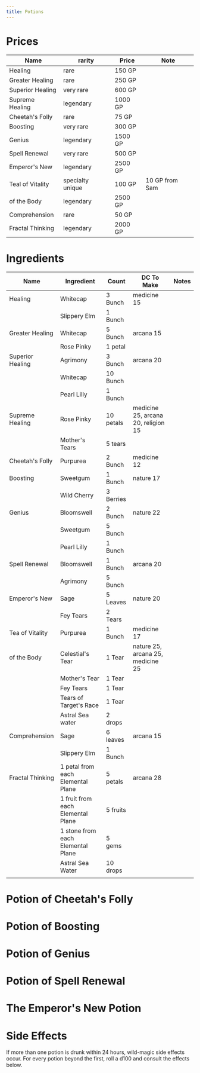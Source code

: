 ```yaml
---
title: Potions
---
```



# Prices

| Name             | rarity           | Price   | Note           |
|------------------|------------------|---------|----------------|
| Healing          | rare             | 150 GP  |                |
| Greater Healing  | rare             | 250 GP  |                |
| Superior Healing | very rare        | 600 GP  |                |
| Supreme Healing  | legendary        | 1000 GP |                |
| Cheetah's Folly  | rare             | 75 GP   |                |
| Boosting         | very rare        | 300 GP  |                |
| Genius           | legendary        | 1500 GP |                |
| Spell Renewal    | very rare        | 500 GP  |                |
| Emperor's New    | legendary        | 2500 GP |                |
| Teal of Vitality | specialty unique | 100 GP  | 10 GP from Sam |
| of the Body      | legendary        | 2500 GP |                |
| Comprehension    | rare             | 50 GP   |                |
| Fractal Thinking | legendary        | 2000 GP |                |

# Ingredients

| Name             | Ingredient                        | Count     | DC To Make                          | Notes |
|------------------|-----------------------------------|-----------|-------------------------------------|-------|
| Healing          | Whitecap                          | 3 Bunch   | medicine 15                         |       |
|                  | Slippery Elm                      | 1 Bunch   |                                     |       |
| Greater Healing  | Whitecap                          | 5 Bunch   | arcana 15                           |       |
|                  | Rose Pinky                        | 1 petal   |                                     |       |
| Superior Healing | Agrimony                          | 3 Bunch   | arcana 20                           |       |
|                  | Whitecap                          | 10 Bunch  |                                     |       |
|                  | Pearl Lilly                       | 1 Bunch   |                                     |       |
| Supreme Healing  | Rose Pinky                        | 10 petals | medicine 25, arcana 20, religion 15 |       |
|                  | Mother's Tears                    | 5 tears   |                                     |       |
| Cheetah's Folly  | Purpurea                          | 2 Bunch   | medicine 12                         |       |
| Boosting         | Sweetgum                          | 1 Bunch   | nature 17                           |       |
|                  | Wild Cherry                       | 3 Berries |                                     |       |
| Genius           | Bloomswell                        | 2 Bunch   | nature 22                           |       |
|                  | Sweetgum                          | 5 Bunch   |                                     |       |
|                  | Pearl Lilly                       | 1 Bunch   |                                     |       |
| Spell Renewal    | Bloomswell                        | 1 Bunch   | arcana 20                           |       |
|                  | Agrimony                          | 5 Bunch   |                                     |       |
| Emperor's New    | Sage                              | 5 Leaves  | nature 20                           |       |
|                  | Fey Tears                         | 2 Tears   |                                     |       |
| Tea of Vitality  | Purpurea                          | 1 Bunch   | medicine 17                         |       |
| of the Body      | Celestial's Tear                  | 1 Tear    | nature 25, arcana 25, medicine 25   |       |
|                  | Mother's Tear                     | 1 Tear    |                                     |       |
|                  | Fey Tears                         | 1 Tear    |                                     |       |
|                  | Tears of Target's Race            | 1 Tear    |                                     |       |
|                  | Astral Sea water                  | 2 drops   |                                     |       |
| Comprehension    | Sage                              | 6 leaves  | arcana 15                           |       |
|                  | Slippery Elm                      | 1 Bunch   |                                     |       |
| Fractal Thinking | 1 petal from each Elemental Plane | 5 petals  | arcana 28                           |       |
|                  | 1 fruit from each Elemental Plane | 5 fruits  |                                     |       |
|                  | 1 stone from each Elemental Plane | 5 gems    |                                     |       |
|                  | Astral Sea Water                  | 10 drops  |                                     |       |
|                  |                                   |           |                                     |       |

# Potion of Cheetah's Folly 

# Potion of Boosting

# Potion of Genius

# Potion of Spell Renewal

# The Emperor's New Potion

# Side Effects

If more than one potion is drunk within 24 hours, wild-magic side effects occur.
For every potion beyond the first, roll a d100 and consult the effects below.

